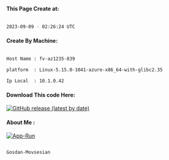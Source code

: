 
   
#### This Page Create at:

```bash

2023-09-09 - 02:26:24 UTC

```

#### Create By Machine:

```bash

Host Name : fv-az1235-839

platform  : Linux-5.15.0-1041-azure-x86_64-with-glibc2.35

Ip Local  : 10.1.0.42

```
#### Download This code Here:

[![GitHub release (latest by date)](https://img.shields.io/github/v/release/Gosdan-Movsesian/Gosdan?style=for-the-badge&label=Download)](https://github.com/Gosdan-Movsesian/Gosdan/releases) 

</p> 

#### About Me :

[![App-Run](https://github.com/Gosdan-Movsesian/Gosdan/actions/workflows/App-Run.yml/badge.svg)](https://github.com/Gosdan-Movsesian/Gosdan/actions/workflows/App-Run.yml)

```bash

Gosdan-Movsesian

```

